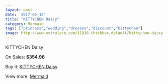```yaml
---
layout: post
date: '2017-05-12'
title: "KITTYCHEN Daisy"
category: Mermaid
tags: ["princess","wedding","dresses","discount","kittychen"]
image: http://www.extralace.com/11938-thickbox_default/kittychen-daisy.jpg
---
```

KITTYCHEN Daisy

On Sales: **$354.98**
<a href="https://www.extralace.com/mermaid/5612-kittychen-daisy.html"><amp-img layout="responsive" width="600" height="600" src="//www.extralace.com/11938-thickbox_default/kittychen-daisy.jpg" alt="KITTYCHEN Daisy 0" /></a>
<a href="https://www.extralace.com/mermaid/5612-kittychen-daisy.html"><amp-img layout="responsive" width="600" height="600" src="//www.extralace.com/11939-thickbox_default/kittychen-daisy.jpg" alt="KITTYCHEN Daisy 1" /></a>

Buy it: [KITTYCHEN Daisy](https://www.extralace.com/mermaid/5612-kittychen-daisy.html "KITTYCHEN Daisy")

View more: [Mermaid](https://www.extralace.com/5-mermaid "Mermaid")